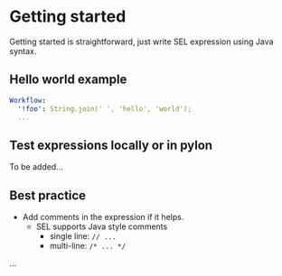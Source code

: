 # Getting started

Getting started is straightforward, just write SEL expression using Java syntax.

## Hello world example

```yaml
Workflow:
  '!foo': String.join(' ', 'hello', 'world');
  ...
```

## Test expressions locally or in pylon

To be added...

## Best practice

* Add comments in the expression if it helps. 
    * SEL supports Java style comments
        * single line: `// ...`
        * multi-line: `/* ... */`

...
